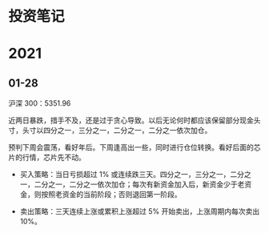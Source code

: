 # 投资笔记

# 2021

## 01-28

沪深 300：5351.96

近两日暴跌，措手不及，还是过于贪心导致。以后无论何时都应该保留部分现金头寸，头寸以四分之一，三分之一，二分之一，二分之一依次加仓。

预判下周会震荡，看好年后。下周逢高出一些，同时进行仓位转换。看好后面的芯片的行情，芯片先不动。

- 买入策略：当日亏损超过 1% 或连续跌三天。四分之一，三分之一，二分之一，二分之一，二分之一依次加仓；每次有新资金加入后，新资金少于老资金，则按照老资金的当前阶段；否则退回第一阶段。

- 卖出策略：三天连续上涨或累积上涨超过 5% 开始卖出，上涨周期内每次卖出 10%。
